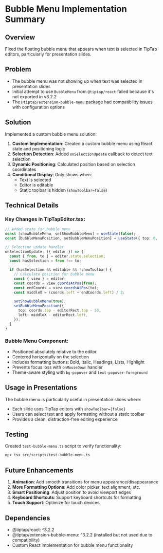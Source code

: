 # Bubble Menu Implementation Summary

## Overview
Fixed the floating bubble menu that appears when text is selected in TipTap editors, particularly for presentation slides.

## Problem
- The bubble menu was not showing up when text was selected in presentation slides
- Initial attempt to use `BubbleMenu` from `@tiptap/react` failed because it's not exported in v3.2.2
- The `@tiptap/extension-bubble-menu` package had compatibility issues with configuration options

## Solution
Implemented a custom bubble menu solution:

1. **Custom Implementation**: Created a custom bubble menu using React state and positioning logic
2. **Selection Detection**: Added `onSelectionUpdate` callback to detect text selection
3. **Dynamic Positioning**: Calculated position based on selection coordinates
4. **Conditional Display**: Only shows when:
   - Text is selected
   - Editor is editable
   - Static toolbar is hidden (`showToolbar=false`)

## Technical Details

### Key Changes in TipTapEditor.tsx:
```typescript
// Added state for bubble menu
const [showBubbleMenu, setShowBubbleMenu] = useState(false);
const [bubbleMenuPosition, setBubbleMenuPosition] = useState({ top: 0, left: 0 });

// Selection update handler
onSelectionUpdate: ({ editor }) => {
  const { from, to } = editor.state.selection;
  const hasSelection = from !== to;
  
  if (hasSelection && editable && !showToolbar) {
    // Calculate position for bubble menu
    const { view } = editor;
    const coords = view.coordsAtPos(from);
    const endCoords = view.coordsAtPos(to);
    const middleX = (coords.left + endCoords.left) / 2;
    
    setShowBubbleMenu(true);
    setBubbleMenuPosition({
      top: coords.top - editorRect.top - 50,
      left: middleX - editorRect.left,
    });
  }
}
```

### Bubble Menu Component:
- Positioned absolutely relative to the editor
- Centered horizontally on the selection
- Includes formatting buttons: Bold, Italic, Headings, Lists, Highlight
- Prevents focus loss with `onMouseDown` handler
- Theme-aware styling with `bg-popover` and `text-popover-foreground`

## Usage in Presentations

The bubble menu is particularly useful in presentation slides where:
- Each slide uses TipTap editors with `showToolbar={false}`
- Users can select text and apply formatting without a static toolbar
- Provides a clean, distraction-free editing experience

## Testing

Created `test-bubble-menu.ts` script to verify functionality:
```bash
npx tsx src/scripts/test-bubble-menu.ts
```

## Future Enhancements

1. **Animation**: Add smooth transitions for menu appearance/disappearance
2. **More Formatting Options**: Add color picker, text alignment, etc.
3. **Smart Positioning**: Adjust position to avoid viewport edges
4. **Keyboard Shortcuts**: Support keyboard shortcuts for formatting
5. **Touch Support**: Optimize for touch devices

## Dependencies
- @tiptap/react: ^3.2.2
- @tiptap/extension-bubble-menu: ^3.2.2 (installed but not used due to compatibility)
- Custom React implementation for bubble menu functionality
